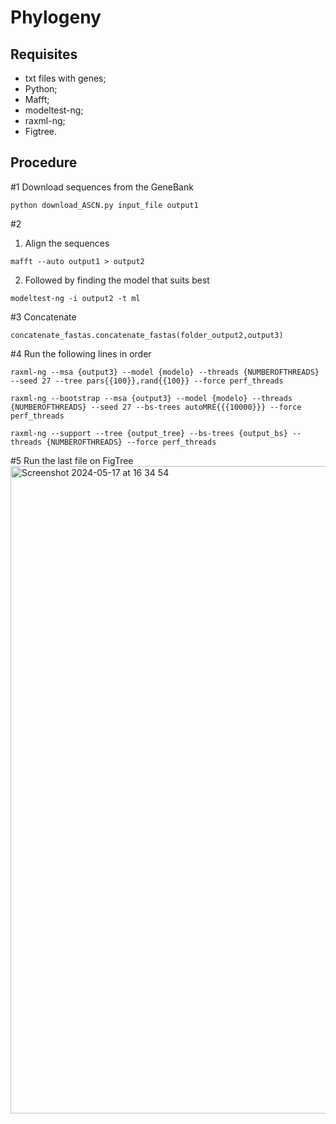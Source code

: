 # Phylogeny

## Requisites
- txt files with genes;
- Python;
- Mafft;
- modeltest-ng;
- raxml-ng;
- Figtree.


## Procedure
#1
Download sequences from the GeneBank
```
python download_ASCN.py input_file output1
```

#2
1.    Align the sequences
```
mafft --auto output1 > output2
```
2.    Followed by finding the model that suits best
```
modeltest-ng -i output2 -t ml
```

#3
Concatenate
```
concatenate_fastas.concatenate_fastas(folder_output2,output3)
```

#4
Run the following lines in order

```
raxml-ng --msa {output3} --model {modelo} --threads {NUMBEROFTHREADS} --seed 27 --tree pars{{100}},rand{{100}} --force perf_threads
```

```
raxml-ng --bootstrap --msa {output3} --model {modelo} --threads {NUMBEROFTHREADS} --seed 27 --bs-trees autoMRE{{{10000}}} --force perf_threads
```

```
raxml-ng --support --tree {output_tree} --bs-trees {output_bs} --threads {NUMBEROFTHREADS} --force perf_threads
```

#5 
Run the last file on FigTree
<img width="1036" alt="Screenshot 2024-05-17 at 16 34 54" src="https://github.com/StarGazerNex/Phylogeny/assets/98494267/85cab3ee-f56f-452c-90c1-2858afdb995e">
